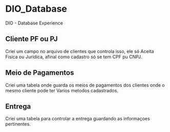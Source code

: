 # DIO_Database
DIO - Database Experience


## Cliente PF ou PJ
Criei um campo no arquivo de clientes que controla isso, ele só Aceita Fisica ou Juridica, afinal como cadastro só se tem CPF pu CNPJ.

## Meio de Pagamentos
Criei uma tabela onde guarda os meios de pagamentos dos clientes onde o mesmo cliente pode ter Varios metodos cadastrados.

## Entrega
Criei uma tabela para controlar a entrega guardando as informaçoes pertinentes.
